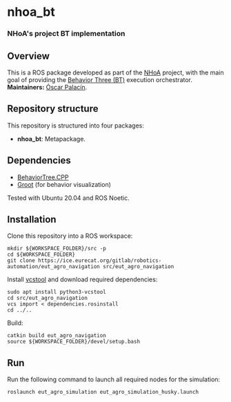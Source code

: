 # nhoa_bt
### NHoA's project BT implementation

## Overview
This is a ROS package developed as part of the [NHoA](https://eurecat.org/en/portfolio-items/nhoa/) project, with the main goal of providing the [Behavior Three (BT)](https://www.behaviortree.dev/) execution orchestrator.\
**Maintainers:** [Óscar Palacín](oscar.palacin@eurecat.org).

## Repository structure

This repository is structured into four packages:

* **nhoa_bt**: Metapackage.

## Dependencies

* [BehaviorTree.CPP](https://github.com/BehaviorTree/BehaviorTree.CPP)
* [Groot](https://github.com/BehaviorTree/Groot) (for behavior visualization)

Tested with Ubuntu 20.04 and ROS Noetic.

## Installation

Clone this repository into a ROS workspace:
```
mkdir ${WORKSPACE_FOLDER}/src -p
cd ${WORKSPACE_FOLDER}
git clone https://ice.eurecat.org/gitlab/robotics-automation/eut_agro_navigation src/eut_agro_navigation

```

Install [vcstool](http://wiki.ros.org/vcstool) and download required dependencies:
```
sudo apt install python3-vcstool
cd src/eut_agro_navigation
vcs import < dependencies.rosinstall
cd ../..
```

Build:
```
catkin build eut_agro_navigation
source ${WORKSPACE_FOLDER}/devel/setup.bash
```

## Run

Run the following command to launch all required nodes for the simulation:

```
roslaunch eut_agro_simulation eut_agro_simulation_husky.launch
```